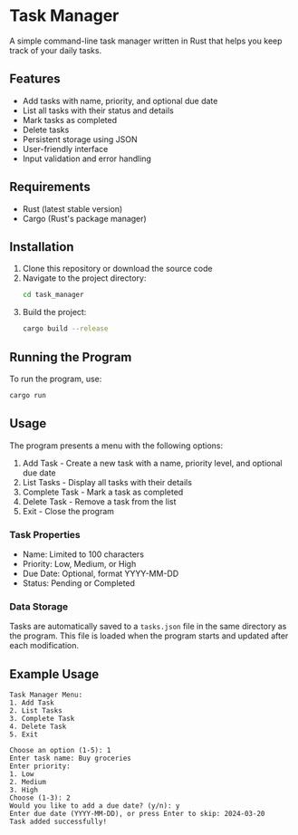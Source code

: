 # Task Manager

A simple command-line task manager written in Rust that helps you keep track of your daily tasks.

## Features

- Add tasks with name, priority, and optional due date
- List all tasks with their status and details
- Mark tasks as completed
- Delete tasks
- Persistent storage using JSON
- User-friendly interface
- Input validation and error handling

## Requirements

- Rust (latest stable version)
- Cargo (Rust's package manager)

## Installation

1. Clone this repository or download the source code
2. Navigate to the project directory:
   ```bash
   cd task_manager
   ```
3. Build the project:
   ```bash
   cargo build --release
   ```

## Running the Program

To run the program, use:

```bash
cargo run
```

## Usage

The program presents a menu with the following options:

1. Add Task - Create a new task with a name, priority level, and optional due date
2. List Tasks - Display all tasks with their details
3. Complete Task - Mark a task as completed
4. Delete Task - Remove a task from the list
5. Exit - Close the program

### Task Properties

- Name: Limited to 100 characters
- Priority: Low, Medium, or High
- Due Date: Optional, format YYYY-MM-DD
- Status: Pending or Completed

### Data Storage

Tasks are automatically saved to a `tasks.json` file in the same directory as the program. This file is loaded when the program starts and updated after each modification.

## Example Usage

```
Task Manager Menu:
1. Add Task
2. List Tasks
3. Complete Task
4. Delete Task
5. Exit

Choose an option (1-5): 1
Enter task name: Buy groceries
Enter priority:
1. Low
2. Medium
3. High
Choose (1-3): 2
Would you like to add a due date? (y/n): y
Enter due date (YYYY-MM-DD), or press Enter to skip: 2024-03-20
Task added successfully! 